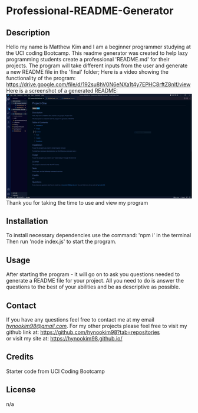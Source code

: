 # Professional-README-Generator

## Description
Hello my name is Matthew Kim and I am a beginner programmer studying at the UCI coding Bootcamp. This readme generator was created to help lazy programming students create a professional
'README.md' for their projects. The program will take different inputs from the user and generate a new README file in the 'final' folder; 
Here is a video showing the functionality of the program:
https://drive.google.com/file/d/192su8hV0N6eNXa1t4y7EPHC8rftZ8nIf/view 
Here is a screenshot of a generated README: 
![screenshot of page](/assets/screenshot.PNG "Screenshot of Generated README")
Thank you for taking the time to use and view my program

## Installation 
To install necessary dependencies use the command: 'npm i' in the terminal
Then run 'node index.js' to start the program.

## Usage
After starting the program - it will go on to ask you questions needed to generate a README file for your project. All you need to do is answer the questions to the best of your abilities and be as descriptive as possible. 

## Contact 
If you have any questions feel free to contact me at my email *hynookim98@gmail.com*.
For my other projects please feel free to visit my github link at: 
https://github.com/hynookim98?tab=repositories  
or visit my site at: 
https://hynookim98.github.io/ 

## Credits 
Starter code from UCI Coding Bootcamp

## License 
n/a